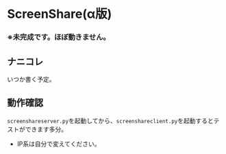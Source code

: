 # ScreenShare(α版)
### ※未完成です。ほぼ動きません。

## ナニコレ
いつか書く予定。

## 動作確認
`screenshareserver.py`を起動してから、`screenshareclient.py`を起動するとテストができます多分。

* IP系は自分で変えてください。
